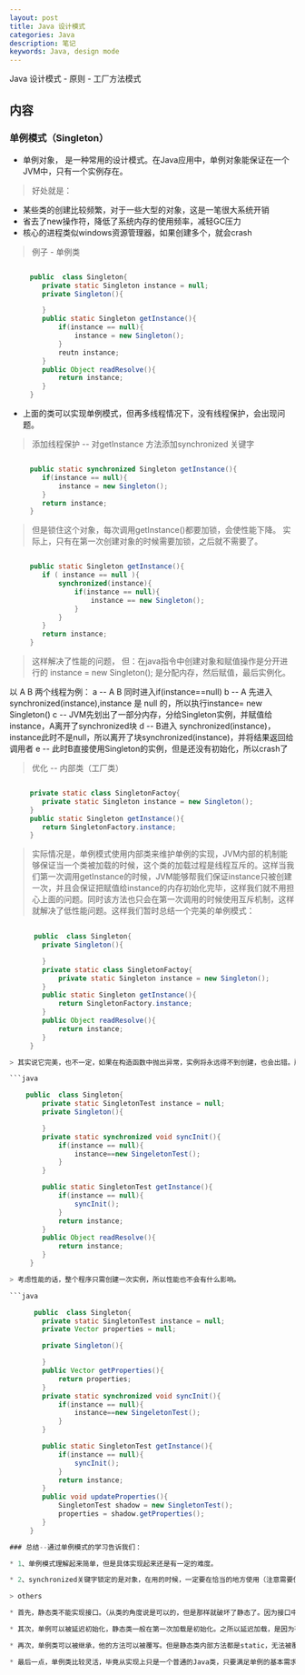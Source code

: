 ```yaml
---
layout: post
title: Java 设计模式
categories: Java
description: 笔记
keywords: Java, design mode
---
```


Java 设计模式 - 原则 - 工厂方法模式

## 内容

### 单例模式（Singleton）

* 单例对象， 是一种常用的设计模式。在Java应用中，单例对象能保证在一个JVM中，只有一个实例存在。

> 好处就是：

* 某些类的创建比较频繁，对于一些大型的对象，这是一笔很大系统开销
* 省去了new操作符，降低了系统内存的使用频率，减轻GC压力
* 核心的进程类似windows资源管理器，如果创建多个，就会crash

> 例子 - 单例类

```java

     public  class Singleton{
        private static Singleton instance = null;
        private Singleton(){

        }
        public static Singleton getInstance(){
            if(instance == null){
                instance = new Singleton();
            }
            reutn instance;
        }
        public Object readResolve(){
            return instance;
        }
     }
```

* 上面的类可以实现单例模式，但再多线程情况下，没有线程保护，会出现问题。

> 添加线程保护 -- 对getInstance 方法添加synchronized 关键字

```java

     public static synchronized Singleton getInstance(){
        if(instance == null){
            instance = new Singleton();
        }
        return instance;
     }
```

> 但是锁住这个对象，每次调用getInstance()都要加锁，会使性能下降。
> 实际上，只有在第一次创建对象的时候需要加锁，之后就不需要了。

```java

     public static Singleton getInstance(){
        if ( instance == null ){
            synchronized(instance){
                if(instance == null){
                    instance == new Singleton();
                }
            }
        }
        return instance;
     }
```
> 这样解决了性能的问题，
> 但：在java指令中创建对象和赋值操作是分开进行的
>    instance = new Singleton(); 是分配内存，然后赋值，最后实例化。

  以 A B 两个线程为例：
  a --  A B 同时进入if(instance==null)
  b --  A 先进入 synchronized(instance),instance 是 null 的，所以执行instance= new Singleton()
  c --  JVM先划出了一部分内存，分给Singleton实例，并赋值给instance，A离开了synchronized块
  d --  B进入 synchronized(instance)，instance此时不是null，所以离开了块synchronized(instance)，并将结果返回给调用者
  e --  此时B直接使用Singleton的实例，但是还没有初始化，所以crash了

> 优化 -- 内部类（工厂类）

```java

     private static class SingletonFactoy{
        private static Singleton instance = new Singleton();
     }
     public static Singleton getInstance(){
        return SingletonFactory.instance;
     }
```
> 实际情况是，单例模式使用内部类来维护单例的实现，JVM内部的机制能够保证当一个类被加载的时候，这个类的加载过程是线程互斥的。这样当我们第一次调用getInstance的时候，JVM能够帮我们保证instance只被创建一次，并且会保证把赋值给instance的内存初始化完毕，这样我们就不用担心上面的问题。同时该方法也只会在第一次调用的时候使用互斥机制，这样就解决了低性能问题。这样我们暂时总结一个完美的单例模式：

```java
   
      public  class Singleton{
        private Singleton(){

        }
        private static class SingletonFactoy{
            private static Singleton instance = new Singleton();
        }
        public static Singleton getInstance(){
            return SingletonFactory.instance;
        }
        public Object readResolve(){
            return instance;
        }
     }

> 其实说它完美，也不一定，如果在构造函数中抛出异常，实例将永远得不到创建，也会出错。所以说，十分完美的东西是没有的，我们只能根据实际情况，选择最适合自己应用场景的实现方法。也有人这样实现：因为我们只需要在创建类的时候进行同步，所以只要将创建和getInstance()分开，单独为创建加synchronized关键字，也是可以的：

```java

    public  class Singleton{
        private static SingletonTest instance = null;
        private Singleton(){

        }
        private static synchronized void syncInit(){
            if(instance == null){
                instance==new SingeletonTest();
            }
        }

        public static SingletonTest getInstance(){
            if(instance == null){
                syncInit();
            }
            return instance;
        }
        public Object readResolve(){
            return instance;
        }
     }

> 考虑性能的话，整个程序只需创建一次实例，所以性能也不会有什么影响。

```java

      public  class Singleton{
        private static SingletonTest instance = null;
        private Vector properties = null;

        private Singleton(){

        }
        public Vector getProperties(){
            return properties;
        }
        private static synchronized void syncInit(){
            if(instance == null){
                instance==new SingeletonTest();
            }
        }

        public static SingletonTest getInstance(){
            if(instance == null){
                syncInit();
            }
            return instance;
        }
        public void updateProperties(){
            SingletonTest shadow = new SingletonTest();
            properties = shadow.getProperties();
        }
     }

### 总结--通过单例模式的学习告诉我们：

* 1、单例模式理解起来简单，但是具体实现起来还是有一定的难度。

* 2、synchronized关键字锁定的是对象，在用的时候，一定要在恰当的地方使用（注意需要使用锁的对象和过程，可能有的时候并不是整个对象及整个过程都需要锁）。

> others

* 首先，静态类不能实现接口。（从类的角度说是可以的，但是那样就破坏了静态了。因为接口中不允许有static修饰的方法，所以即使实现了也是非静态的）

* 其次，单例可以被延迟初始化，静态类一般在第一次加载是初始化。之所以延迟加载，是因为有些类比较庞大，所以延迟加载有助于提升性能。

* 再次，单例类可以被继承，他的方法可以被覆写。但是静态类内部方法都是static，无法被覆写。

* 最后一点，单例类比较灵活，毕竟从实现上只是一个普通的Java类，只要满足单例的基本需求，你可以在里面随心所欲的实现一些其它功能，但是静态类不行。从上面这些概括中，基本可以看出二者的区别，但是，从另一方面讲，我们上面最后实现的那个单例模式，内部就是用一个静态类来实现的，所以，二者有很大的关联，只是我们考虑问题的层面不同罢了。两种思想的结合，才能造就出完美的解决方案，就像HashMap采用数组+链表来实现一样，其实生活中很多事情都是这样，单用不同的方法来处理问题，总是有优点也有缺点，最完美的方法是，结合各个方法的优点，才能最好的解决问题！